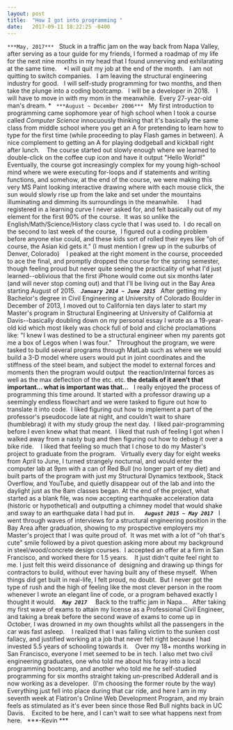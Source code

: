 ```yaml
---
layout: post
title:  "How I got into programming "
date:   2017-09-11 18:22:25 -0400
---
```


`***May, 2017***`
 
Stuck in a traffic jam on the way back from Napa Valley, after serving as a tour guide for my friends, I formed a roadmap of my life for the next nine months in my head that I found unnerving and exhilarating at the same time.  
 
*I will quit my job at the end of the month.
 
I am not quitting to switch companies. 
 
I am leaving the structural engineering industry for good.
 
I will self-study programming for two months, and then take the plunge into a coding bootcamp.
 
I will be a developer in 2018.  
 
I will have to move in with my mom in the meanwhile.  Every 27-year-old man's dream. * 
 
`***August ~ December 2006***`
 
My first introduction to programming came sophomore year of high school when I took a course called *Computer Science* innocuously thinking that it's basically the same class from middle school where you get an A for pretending to learn how to type for the first time (while proceeding to play Flash games in between). A nice complement to getting an A for playing dodgeball and kickball right after lunch.  
 
The course started out slowly enough where we learned to double-click on the coffee cup icon and have it output "Hello World!" Eventually, the course got increasingly complex for my young high-school mind where we were executing for-loops and if statements and writing functions, and somehow, at the end of the course, we were making this very MS Paint looking interactive drawing where with each mouse click, the sun would slowly rise up from the lake and set under the mountains illuminating and dimming its surroundings in the meanwhile.   
 
I had registered in a learning curve I never asked for, and felt basically out of my element for the first 90% of the course.  It was so unlike the English/Math/Science/History class cycle that I was used to.  I do recall on the second to last week of the course,  I figured out a coding problem before anyone else could, and these kids sort of rolled their eyes like "oh of course, the Asian kid gets it." (I must mention I grew up in the suburbs of Denver, Colorado)  
 
I peaked at the right moment in the course, proceeded to ace the final, and promptly dropped the course for the spring semester, though feeling proud but never quite seeing the practicality of what I'd just learned--oblivious that the first iPhone would come out six months later (and will never stop coming out) and that I'll be living out in the Bay Area starting August of 2015. 
 
***`January 2014 ~ June 2015`***
 
After getting my Bachelor's degree in Civil Engineering at University of Colorado Boulder in December of 2013, I moved out to California ten days later to start my Master's program in Structural Engineering at University of California at Davis--basically doubling down on my personal essay I wrote as a 19-year-old kid which most likely was chock full of bold and cliché proclamations like: "I knew I was destined to be a structural engineer when my parents got me a box of Legos when I was four." 
 
Throughout the program, we were tasked to build several programs through MatLab such as where we would build a 3-D model where users would put in joint coordinates and the stiffness of the steel beam, and subject the model to external forces and moments then the program would output  the reaction/internal forces as well as the max deflection of the etc. etc. **the details of it aren't that important… what is important was that…**
 
I really enjoyed the process of programming this time around. It started with a professor drawing up a seemingly endless flowchart and we were tasked to figure out how to translate it into code.  I liked figuring out how to implement a part of the professor's pseudocode late at night, and couldn't wait to share (humblebrag) it with my study group the next day.  I liked pair-programming before I even knew what that meant.  I liked that rush of feeling I got when I walked away from a nasty bug and then figuring out how to debug it over a bike ride.  
 
I liked that feeling so much that I chose to do my Master's project to graduate from the program.
 
Virtually every day for eight weeks from April to June, I turned strangely nocturnal, and would enter the computer lab at 9pm with a can of Red Bull (no longer part of my diet) and built parts of the program with just my Structural Dynamics textbook, Stack Overflow, and YouTube, and quietly disappear out of the lab and into the daylight just as the 8am classes began. At the end of the project, what started as a blank file, was now accepting earthquake acceleration data (historic or hypothetical) and outputting a chimney model that would shake and sway to an earthquake data I had put in.    
 
***`August 2015 ~ May 2017`*** 
 
I went through waves of interviews for a structural engineering position in the Bay Area after graduation, showing to my prospective employers my Master's project that I was quite proud of.  It was met with a lot of "oh that's cute" smile followed by a pivot question asking more about my background in steel/wood/concrete design courses.  I accepted an offer at a firm in San Francisco, and worked there for 1.5 years.  
 
It just didn't quite feel right to me. I just felt this weird dissonance of  designing and drawing up things for contractors to build, without ever having built any of these myself.  When things did get built in real-life, I felt proud, no doubt.  But I never got the type of rush and the high of feeling like the most clever person in the room whenever I wrote an elegant line of code, or a program behaved exactly I thought it would.  
 
***`May 2017 `***
 
Back to the traffic jam in Napa…
 
After taking my first wave of exams to attain my license as a Professional Civil Engineer, and taking a break before the second wave of exams to come up in October, I was drowned in my own thoughts whilst all the passengers in the car was fast asleep.  
 
I realized that I was falling victim to the sunken cost fallacy, and justified working at a job that never felt right because I had invested 5.5 years of schooling towards it.  
 
Over my 18+ months working in San Francisco, everyone I met seemed to be in tech. I also met two civil engineering graduates, one who told me about his foray into a local programming bootcamp, and another who told me he self-studied programming for six months straight taking un-prescribed Adderall and is now working as a developer.  (I'm choosing the former route by the way)  
 
Everything just fell into place during that car ride, and here I am in my seventh week at Flatiron's Online Web Development Program, and my brain feels as stimulated as it's ever been since those Red Bull nights back in UC Davis.  
 
Excited to be here, and I can't wait to see what happens next from here.
 
***-Kevin *** 



